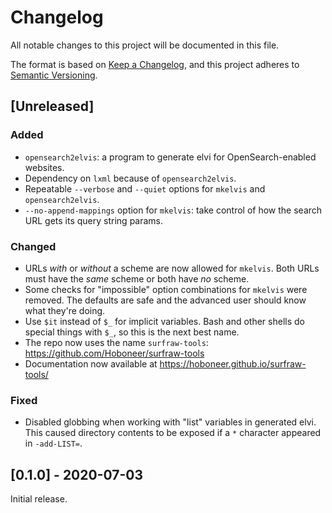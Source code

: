# Changelog

All notable changes to this project will be documented in this file.

The format is based on [Keep a Changelog](https://keepachangelog.com/en/1.0.0/),
and this project adheres to [Semantic Versioning](https://semver.org/spec/v2.0.0.html).

## [Unreleased]

### Added
- `opensearch2elvis`: a program to generate elvi for OpenSearch-enabled
  websites.
- Dependency on `lxml` because of `opensearch2elvis`.
- Repeatable `--verbose` and `--quiet` options for `mkelvis` and
  `opensearch2elvis`.
- `--no-append-mappings` option for `mkelvis`: take control of how the search
  URL gets its query string params.

### Changed
- URLs *with* or *without* a scheme are now allowed for `mkelvis`.  Both URLs
  must have the *same* scheme or both have *no* scheme.
- Some checks for "impossible" option combinations for `mkelvis` were removed.
  The defaults are safe and the advanced user should know what they're doing.
- Use `$it` instead of `$_` for implicit variables.  Bash and other shells do
  special things with `$_`, so this is the next best name.
- The repo now uses the name `surfraw-tools`:
  https://github.com/Hoboneer/surfraw-tools
- Documentation now available at https://hoboneer.github.io/surfraw-tools/

### Fixed
- Disabled globbing when working with "list" variables in generated elvi.  This
  caused directory contents to be exposed if a `*` character appeared in
  `-add-LIST=`.

## [0.1.0] - 2020-07-03

Initial release.

